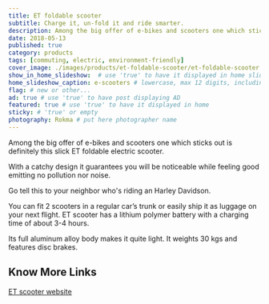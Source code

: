 ```yaml
---
title: ET foldable scooter
subtitle: Charge it, un-fold it and ride smarter.
description: Among the big offer of e-bikes and scooters one which sticks out is definitely this slick ET foldable electric scooter. With a catchy design it guarantees you...
date: 2018-05-13
published: true
category: products
tags: [commuting, electric, environment-friendly]
cover_image: ./images/products/et-foldable-scooter/et-foldable-scooter.jpg
show_in_home_slideshow:  # use 'true' to have it displayed in home slideshow
home_slideshow_caption: e-scooters # lowercase, max 12 digits, including spaces
flag: # new or other...
ad: true # use 'true' to have post displaying AD
featured: true # use 'true' to have it displayed in home
sticky: # 'true' or empty
photography: Rokma # put here photographer name
---
```

Among the big offer of e-bikes and scooters one which sticks out is definitely this slick ET foldable electric scooter.

With a catchy design it guarantees you will be noticeable while feeling good emitting no pollution nor noise.

Go tell this to your neighbor who's riding an Harley Davidson.

You can fit 2 scooters in a regular car’s trunk or easily ship it as luggage on your next flight. ET scooter has a lithium polymer battery with a charging time of about 3-4 hours.

Its full aluminum alloy body makes it quite light. It weights 30 kgs and features disc brakes.

## Know More Links

[ET scooter website](http://etscooter.com/product/e-t-scooter/)

